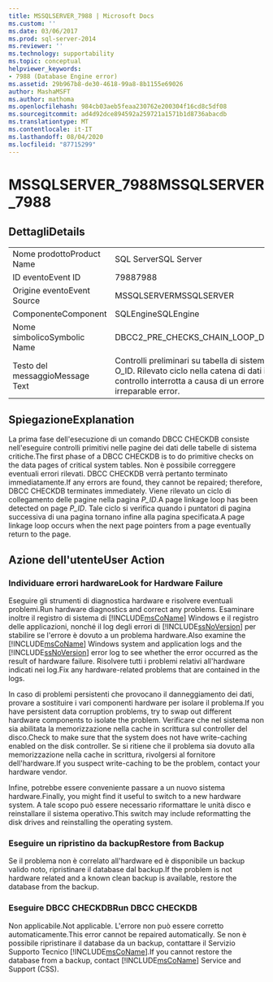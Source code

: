 ```yaml
---
title: MSSQLSERVER_7988 | Microsoft Docs
ms.custom: ''
ms.date: 03/06/2017
ms.prod: sql-server-2014
ms.reviewer: ''
ms.technology: supportability
ms.topic: conceptual
helpviewer_keywords:
- 7988 (Database Engine error)
ms.assetid: 29b967b8-de30-4618-99a8-8b1155e69026
author: MashaMSFT
ms.author: mathoma
ms.openlocfilehash: 984cb03aeb5feaa230762e200304f16cd8c5df08
ms.sourcegitcommit: ad4d92dce894592a259721a1571b1d8736abacdb
ms.translationtype: MT
ms.contentlocale: it-IT
ms.lasthandoff: 08/04/2020
ms.locfileid: "87715299"
---
```

# <a name="mssqlserver_7988"></a><span data-ttu-id="06a17-102">MSSQLSERVER_7988</span><span class="sxs-lookup"><span data-stu-id="06a17-102">MSSQLSERVER_7988</span></span>
    
## <a name="details"></a><span data-ttu-id="06a17-103">Dettagli</span><span class="sxs-lookup"><span data-stu-id="06a17-103">Details</span></span>  
  
|||  
|-|-|  
|<span data-ttu-id="06a17-104">Nome prodotto</span><span class="sxs-lookup"><span data-stu-id="06a17-104">Product Name</span></span>|<span data-ttu-id="06a17-105">SQL Server</span><span class="sxs-lookup"><span data-stu-id="06a17-105">SQL Server</span></span>|  
|<span data-ttu-id="06a17-106">ID evento</span><span class="sxs-lookup"><span data-stu-id="06a17-106">Event ID</span></span>|<span data-ttu-id="06a17-107">7988</span><span class="sxs-lookup"><span data-stu-id="06a17-107">7988</span></span>|  
|<span data-ttu-id="06a17-108">Origine evento</span><span class="sxs-lookup"><span data-stu-id="06a17-108">Event Source</span></span>|<span data-ttu-id="06a17-109">MSSQLSERVER</span><span class="sxs-lookup"><span data-stu-id="06a17-109">MSSQLSERVER</span></span>|  
|<span data-ttu-id="06a17-110">Componente</span><span class="sxs-lookup"><span data-stu-id="06a17-110">Component</span></span>|<span data-ttu-id="06a17-111">SQLEngine</span><span class="sxs-lookup"><span data-stu-id="06a17-111">SQLEngine</span></span>|  
|<span data-ttu-id="06a17-112">Nome simbolico</span><span class="sxs-lookup"><span data-stu-id="06a17-112">Symbolic Name</span></span>|<span data-ttu-id="06a17-113">DBCC2_PRE_CHECKS_CHAIN_LOOP_DETECTED</span><span class="sxs-lookup"><span data-stu-id="06a17-113">DBCC2_PRE_CHECKS_CHAIN_LOOP_DETECTED</span></span>|  
|<span data-ttu-id="06a17-114">Testo del messaggio</span><span class="sxs-lookup"><span data-stu-id="06a17-114">Message Text</span></span>|<span data-ttu-id="06a17-115">Controlli preliminari su tabella di sistema: ID oggetto O_ID.</span><span class="sxs-lookup"><span data-stu-id="06a17-115">System table pre-checks: Object ID O_ID.</span></span> <span data-ttu-id="06a17-116">Rilevato ciclo nella catena di dati in P_ID.</span><span class="sxs-lookup"><span data-stu-id="06a17-116">Loop in data chain detected at P_ID.</span></span> <span data-ttu-id="06a17-117">Istruzione di controllo interrotta a causa di un errore irreversibile.</span><span class="sxs-lookup"><span data-stu-id="06a17-117">Check statement terminated because of an irreparable error.</span></span>|  
  
## <a name="explanation"></a><span data-ttu-id="06a17-118">Spiegazione</span><span class="sxs-lookup"><span data-stu-id="06a17-118">Explanation</span></span>  
 <span data-ttu-id="06a17-119">La prima fase dell'esecuzione di un comando DBCC CHECKDB consiste nell'eseguire controlli primitivi nelle pagine dei dati delle tabelle di sistema critiche.</span><span class="sxs-lookup"><span data-stu-id="06a17-119">The first phase of a DBCC CHECKDB is to do primitive checks on the data pages of critical system tables.</span></span> <span data-ttu-id="06a17-120">Non è possibile correggere eventuali errori rilevati. DBCC CHECKDB verrà pertanto terminato immediatamente.</span><span class="sxs-lookup"><span data-stu-id="06a17-120">If any errors are found, they cannot be repaired; therefore, DBCC CHECKDB terminates immediately.</span></span> <span data-ttu-id="06a17-121">Viene rilevato un ciclo di collegamento delle pagine nella pagina *P_ID*.</span><span class="sxs-lookup"><span data-stu-id="06a17-121">A page linkage loop has been detected on page *P_ID*.</span></span> <span data-ttu-id="06a17-122">Tale ciclo si verifica quando i puntatori di pagina successiva di una pagina tornano infine alla pagina specificata.</span><span class="sxs-lookup"><span data-stu-id="06a17-122">A page linkage loop occurs when the next page pointers from a page eventually return to the page.</span></span>  
  
## <a name="user-action"></a><span data-ttu-id="06a17-123">Azione dell'utente</span><span class="sxs-lookup"><span data-stu-id="06a17-123">User Action</span></span>  
  
### <a name="look-for-hardware-failure"></a><span data-ttu-id="06a17-124">Individuare errori hardware</span><span class="sxs-lookup"><span data-stu-id="06a17-124">Look for Hardware Failure</span></span>  
 <span data-ttu-id="06a17-125">Eseguire gli strumenti di diagnostica hardware e risolvere eventuali problemi.</span><span class="sxs-lookup"><span data-stu-id="06a17-125">Run hardware diagnostics and correct any problems.</span></span> <span data-ttu-id="06a17-126">Esaminare inoltre il registro di sistema di [!INCLUDE[msCoName](../../includes/msconame-md.md)] Windows e il registro delle applicazioni, nonché il log degli errori di [!INCLUDE[ssNoVersion](../../includes/ssnoversion-md.md)] per stabilire se l'errore è dovuto a un problema hardware.</span><span class="sxs-lookup"><span data-stu-id="06a17-126">Also examine the [!INCLUDE[msCoName](../../includes/msconame-md.md)] Windows system and application logs and the [!INCLUDE[ssNoVersion](../../includes/ssnoversion-md.md)] error log to see whether the error occurred as the result of hardware failure.</span></span> <span data-ttu-id="06a17-127">Risolvere tutti i problemi relativi all'hardware indicati nei log.</span><span class="sxs-lookup"><span data-stu-id="06a17-127">Fix any hardware-related problems that are contained in the logs.</span></span>  
  
 <span data-ttu-id="06a17-128">In caso di problemi persistenti che provocano il danneggiamento dei dati, provare a sostituire i vari componenti hardware per isolare il problema.</span><span class="sxs-lookup"><span data-stu-id="06a17-128">If you have persistent data corruption problems, try to swap out different hardware components to isolate the problem.</span></span> <span data-ttu-id="06a17-129">Verificare che nel sistema non sia abilitata la memorizzazione nella cache in scrittura sul controller del disco.</span><span class="sxs-lookup"><span data-stu-id="06a17-129">Check to make sure that the system does not have write-caching enabled on the disk controller.</span></span> <span data-ttu-id="06a17-130">Se si ritiene che il problema sia dovuto alla memorizzazione nella cache in scrittura, rivolgersi al fornitore dell'hardware.</span><span class="sxs-lookup"><span data-stu-id="06a17-130">If you suspect write-caching to be the problem, contact your hardware vendor.</span></span>  
  
 <span data-ttu-id="06a17-131">Infine, potrebbe essere conveniente passare a un nuovo sistema hardware.</span><span class="sxs-lookup"><span data-stu-id="06a17-131">Finally, you might find it useful to switch to a new hardware system.</span></span> <span data-ttu-id="06a17-132">A tale scopo può essere necessario riformattare le unità disco e reinstallare il sistema operativo.</span><span class="sxs-lookup"><span data-stu-id="06a17-132">This switch may include reformatting the disk drives and reinstalling the operating system.</span></span>  
  
### <a name="restore-from-backup"></a><span data-ttu-id="06a17-133">Eseguire un ripristino da backup</span><span class="sxs-lookup"><span data-stu-id="06a17-133">Restore from Backup</span></span>  
 <span data-ttu-id="06a17-134">Se il problema non è correlato all'hardware ed è disponibile un backup valido noto, ripristinare il database dal backup.</span><span class="sxs-lookup"><span data-stu-id="06a17-134">If the problem is not hardware related and a known clean backup is available, restore the database from the backup.</span></span>  
  
### <a name="run-dbcc-checkdb"></a><span data-ttu-id="06a17-135">Eseguire DBCC CHECKDB</span><span class="sxs-lookup"><span data-stu-id="06a17-135">Run DBCC CHECKDB</span></span>  
 <span data-ttu-id="06a17-136">Non applicabile.</span><span class="sxs-lookup"><span data-stu-id="06a17-136">Not applicable.</span></span> <span data-ttu-id="06a17-137">L'errore non può essere corretto automaticamente.</span><span class="sxs-lookup"><span data-stu-id="06a17-137">This error cannot be repaired automatically.</span></span> <span data-ttu-id="06a17-138">Se non è possibile ripristinare il database da un backup, contattare il Servizio Supporto Tecnico [!INCLUDE[msCoName](../../includes/msconame-md.md)].</span><span class="sxs-lookup"><span data-stu-id="06a17-138">If you cannot restore the database from a backup, contact [!INCLUDE[msCoName](../../includes/msconame-md.md)] Service and Support (CSS).</span></span>  
  
  
